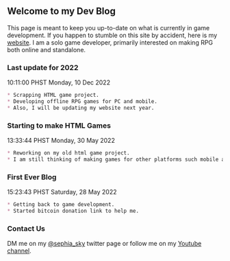## Welcome to my Dev Blog

This page is meant to keep you up-to-date on what is currently in game development. If you happen to stumble on this site by accident, here is my [website](http://www.sephiasky.com/). I am a solo game developer, primarily interested on making RPG both online and standalone.

### Last update for 2022

10:11:00 PHST Monday, 10 Dec 2022

```markdown
* Scrapping HTML game project. 
* Developing offline RPG games for PC and mobile. 
* Also, I will be updating my website next year.
```

### Starting to make HTML Games

13:33:44 PHST Monday, 30 May 2022

```markdown
* Reworking on my old html game project. 
* I am still thinking of making games for other platforms such mobile and PC.
```


### First Ever Blog

15:23:43 PHST Saturday, 28 May 2022

```markdown
* Getting back to game development. 
* Started bitcoin donation link to help me. 
```

### Contact Us

DM me on my [@sephia_sky](https://twitter.com/sephia_sky) twitter page or follow me on my [Youtube channel](https://www.youtube.com/c/SephiaSkiesChannel/).

